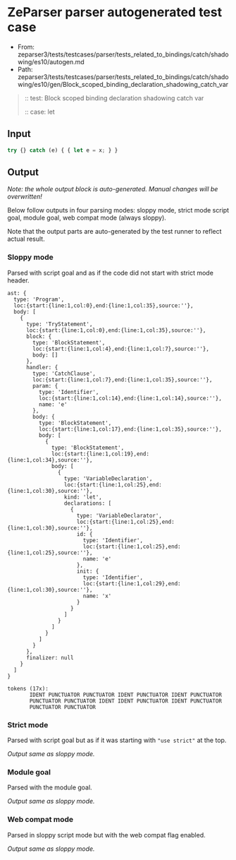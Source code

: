 # ZeParser parser autogenerated test case

- From: zeparser3/tests/testcases/parser/tests_related_to_bindings/catch/shadowing/es10/autogen.md
- Path: zeparser3/tests/testcases/parser/tests_related_to_bindings/catch/shadowing/es10/gen/Block_scoped_binding_declaration_shadowing_catch_var

> :: test: Block scoped binding declaration shadowing catch var
>
> :: case: let

## Input


`````js
try {} catch (e) { { let e = x; } }
`````

## Output

_Note: the whole output block is auto-generated. Manual changes will be overwritten!_

Below follow outputs in four parsing modes: sloppy mode, strict mode script goal, module goal, web compat mode (always sloppy).

Note that the output parts are auto-generated by the test runner to reflect actual result.

### Sloppy mode

Parsed with script goal and as if the code did not start with strict mode header.

`````
ast: {
  type: 'Program',
  loc:{start:{line:1,col:0},end:{line:1,col:35},source:''},
  body: [
    {
      type: 'TryStatement',
      loc:{start:{line:1,col:0},end:{line:1,col:35},source:''},
      block: {
        type: 'BlockStatement',
        loc:{start:{line:1,col:4},end:{line:1,col:7},source:''},
        body: []
      },
      handler: {
        type: 'CatchClause',
        loc:{start:{line:1,col:7},end:{line:1,col:35},source:''},
        param: {
          type: 'Identifier',
          loc:{start:{line:1,col:14},end:{line:1,col:14},source:''},
          name: 'e'
        },
        body: {
          type: 'BlockStatement',
          loc:{start:{line:1,col:17},end:{line:1,col:35},source:''},
          body: [
            {
              type: 'BlockStatement',
              loc:{start:{line:1,col:19},end:{line:1,col:34},source:''},
              body: [
                {
                  type: 'VariableDeclaration',
                  loc:{start:{line:1,col:25},end:{line:1,col:30},source:''},
                  kind: 'let',
                  declarations: [
                    {
                      type: 'VariableDeclarator',
                      loc:{start:{line:1,col:25},end:{line:1,col:30},source:''},
                      id: {
                        type: 'Identifier',
                        loc:{start:{line:1,col:25},end:{line:1,col:25},source:''},
                        name: 'e'
                      },
                      init: {
                        type: 'Identifier',
                        loc:{start:{line:1,col:29},end:{line:1,col:30},source:''},
                        name: 'x'
                      }
                    }
                  ]
                }
              ]
            }
          ]
        }
      },
      finalizer: null
    }
  ]
}

tokens (17x):
       IDENT PUNCTUATOR PUNCTUATOR IDENT PUNCTUATOR IDENT PUNCTUATOR
       PUNCTUATOR PUNCTUATOR IDENT IDENT PUNCTUATOR IDENT PUNCTUATOR
       PUNCTUATOR PUNCTUATOR
`````

### Strict mode

Parsed with script goal but as if it was starting with `"use strict"` at the top.

_Output same as sloppy mode._

### Module goal

Parsed with the module goal.

_Output same as sloppy mode._

### Web compat mode

Parsed in sloppy script mode but with the web compat flag enabled.

_Output same as sloppy mode._
